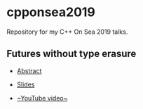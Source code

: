 # cpponsea2019
Repository for my C++ On Sea 2019 talks.

## Futures without type erasure

* [Abstract](https://cpponsea.uk/sessions/higher-order-functions-and-function_ref.html)

* [Slides](https://github.com/SuperV1234/cpponsea2019/blob/master/slides.pdf)

* [~YouTube video~](TODO)

